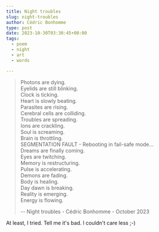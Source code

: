 ```yaml
---
title: Night troubles
slug: night-troubles
author: Cédric Bonhomme
type: post
date: 2023-10-30T03:30:45+00:00
tags:
  - poem
  - night
  - art
  - words

---
```


> Photons are dying.  
> Eyelids are still blinking.  
> Clock is ticking.  
> Heart is slowly beating.  
> Parasites are rising.  
> Cerebral cells are colliding.  
> Troubles are spreading.  
> Ions are crackling.  
> Soul is screaming.  
> Brain is throttling.  
> SEGMENTATION FAULT - Rebooting in fail-safe mode…  
> Dreams are finally coming.  
> Eyes are twitching.  
> Memory is restructuring.  
> Pulse is accelerating.  
> Demons are fading.  
> Body is healing.  
> Day dawn is breaking.  
> Reality is emerging.  
> Energy is flowing.
>     
> -- Night troubles - Cédric Bonhomme - October 2023

At least, I tried. Tell me it's bad. I couldn't care less ;-)
